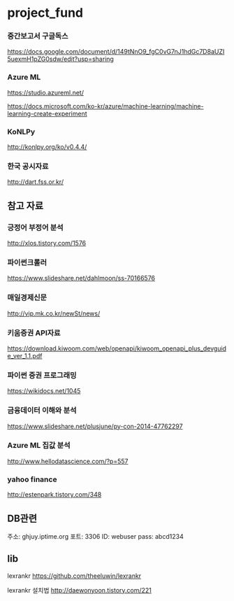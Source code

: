 # project_fund

### 중간보고서 구글독스
https://docs.google.com/document/d/149tNnO9_fgC0vG7nJ1hdGc7D8aUZI5uexmH1pZG0sdw/edit?usp=sharing

### Azure ML
https://studio.azureml.net/

https://docs.microsoft.com/ko-kr/azure/machine-learning/machine-learning-create-experiment

### KoNLPy
http://konlpy.org/ko/v0.4.4/

### 한국 공시자료
http://dart.fss.or.kr/

## 참고 자료

### 긍정어 부정어 분석
http://xlos.tistory.com/1576

### 파이썬크롤러
https://www.slideshare.net/dahlmoon/ss-70166576

### 매일경제신문
http://vip.mk.co.kr/newSt/news/

### 키움증권 API자료
https://download.kiwoom.com/web/openapi/kiwoom_openapi_plus_devguide_ver_1.1.pdf

### 파이썬 증권 프로그래밍
https://wikidocs.net/1045

### 금융데이터 이해와 분석
https://www.slideshare.net/plusjune/py-con-2014-47762297

### Azure ML 집값 분석
http://www.hellodatascience.com/?p=557

### yahoo finance
http://estenpark.tistory.com/348

## DB관련

주소: ghjuy.iptime.org
포트: 3306
ID: webuser
pass: abcd1234

## lib

lexrankr
https://github.com/theeluwin/lexrankr

lexrankr 설치법
http://daewonyoon.tistory.com/221
